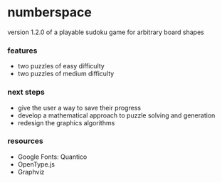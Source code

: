 # numberspace

version 1.2.0 of a playable sudoku game for arbitrary board shapes

### features
- two puzzles of easy difficulty
- two puzzles of medium difficulty

### next steps
- give the user a way to save their progress
- develop a mathematical approach to puzzle solving and generation
- redesign the graphics algorithms

### resources
- Google Fonts: Quantico
- OpenType.js
- Graphviz
